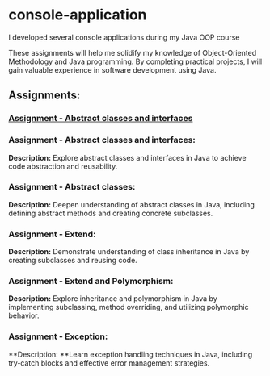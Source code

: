# console-application
I developed several console applications during my Java OOP course

These assignments will help me solidify my knowledge of Object-Oriented Methodology and Java programming.
By completing practical projects, I will gain valuable experience in software development using Java.

## Assignments:

### [Assignment - Abstract classes and interfaces](stavinyo/console-application/abstract-classes-interfaces.java)
### Assignment - Abstract classes and interfaces:
**Description:** Explore abstract classes and interfaces in Java to achieve code abstraction and reusability.

### Assignment - Abstract classes:
**Description:** Deepen understanding of abstract classes in Java, including defining abstract methods and creating concrete subclasses.

### Assignment - Extend:
**Description:** Demonstrate understanding of class inheritance in Java by creating subclasses and reusing code.

### Assignment - Extend and Polymorphism:
**Description:** Explore inheritance and polymorphism in Java by implementing subclassing, method overriding, and utilizing polymorphic behavior.

### Assignment - Exception:
**Description: **Learn exception handling techniques in Java, including try-catch blocks and effective error management strategies.
